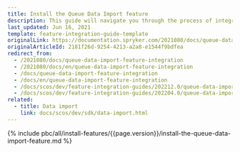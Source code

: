 ```yaml
---
title: Install the Queue Data Import feature
description: This guide will navigate you through the process of integrating the Queue Data feature in Spryker OS.
last_updated: Jun 16, 2021
template: feature-integration-guide-template
originalLink: https://documentation.spryker.com/2021080/docs/queue-data-import-feature-integration
originalArticleId: 2181f26d-9254-4213-a2a8-e1544f9bdfea
redirect_from:
  - /2021080/docs/queue-data-import-feature-integration
  - /2021080/docs/en/queue-data-import-feature-integration
  - /docs/queue-data-import-feature-integration
  - /docs/en/queue-data-import-feature-integration
  - /docs/scos/dev/feature-integration-guides/202212.0/queue-data-import-feature-integration.html
  - /docs/scos/dev/feature-integration-guides/202204.0/queue-data-import-feature-integration.html
related:
  - title: Data import
    link: docs/scos/dev/sdk/data-import.html
---
```


{% include pbc/all/install-features/{{page.version}}/install-the-queue-data-import-feature.md %} <!-- To edit, see /_includes/pbc/all/install-features/202204.0/install-the-queue-data-import-feature.md -->
